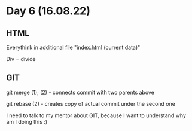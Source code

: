 # Day 6 (16.08.22)

## HTML

Everythink in additional file "index.html (current data)"

Div = divide

## GIT

git merge (1); (2) - connects commit with two parents above

git rebase (2) - creates copy of actual commit under the second one

I need to talk to my mentor about GIT, because I want to understand why am I doing this :)
